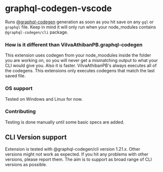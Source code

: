 # graphql-codegen-vscode

Runs [@graphql-codegen](https://github.com/dotansimha/graphql-code-generator) generation as soon as you hit save on any `gql` or `graphql` file.
Keep in mind it will only run when your node_modules contains `@graphql-codegen/cli` package.

### How is it different than VilvaAthibanPB.graphql-codegen

This extension uses codegen from your node_moodules inside the folder you are working on, so you will never get a mismatching output to what your CLI would give you. Also it is faster. VilvaAthibanPB's always executes all of the codegens.
This extensions only executes codegens that match the last saved file.

### OS support

Tested on Windows and Linux for now.

### Contributing

Testing is done manually until some basic specs are added.

## CLI Version support

Extension is tested with @graphql-codegen/cli version 1.21.x.
Other versions might not work as expected. If you hit any problems with other versions, please report them. The aim is to support as broad range of CLI versions as possible.
